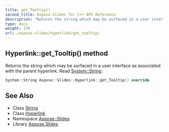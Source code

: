 ```yaml
---
title: get_Tooltip()
second_title: Aspose.Slides for C++ API Reference
description: "Returns the string which may be surfaced in a user interface as associated with the parent hyperlink. Read System::String."
type: docs
weight: 170
url: /aspose.slides/hyperlink/get_tooltip/
---
```

## Hyperlink::get_Tooltip() method


Returns the string which may be surfaced in a user interface as associated with the parent hyperlink. Read [System::String](../../../system/string/).

```cpp
System::String Aspose::Slides::Hyperlink::get_Tooltip() override
```

## See Also

* Class [String](../../../system/string/)
* Class [Hyperlink](../)
* Namespace [Aspose::Slides](../../)
* Library [Aspose.Slides](../../../)